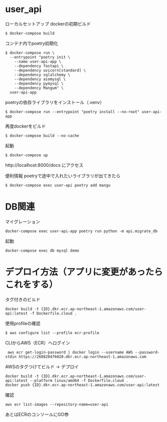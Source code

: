 # user_api

ローカルセットアップ
dockerの初期ビルド
```
$ docker-compose build
```

コンテナ内でpoetry初期化
```
$ docker-compose run \
  --entrypoint "poetry init \
    --name user-api-app \
    --dependency fastapi \
    --dependency uvicorn[standard] \
    --dependency sqlalchemy \
    --dependency aiomysql \
    --dependency pymysql \
    --dependency Mangum" \
  user-api-app
```

poetryの依存ライブラリをインストール（.venv）
```
$ docker-compose run --entrypoint "poetry install --no-root" user-api-app
```

再度dockerをビルド
```
$ docker-compose build --no-cache
```

起動
```
$ docker-compose up
```
http://localhost:8000/docs にアクセス


便利情報
poetryで途中で入れたいライブラリが出てきたら
```
$ docker-compose exec user-api poetry add mangu  
```

# DB関連
マイグレーション
```
docker-compose exec user-api-app poetry run python -m api.migrate_db
```

起動
```
docker-compose exec db mysql demo
```


# デプロイ方法（アプリに変更があったらこれをする）

タグ付きのビルド
```
docker build -t {ID}.dkr.ecr.ap-northeast-1.amazonaws.com/user-api:latest -f Dockerfile.cloud .
```

使用profileの確認
```
$ aws configure list --profile ecr-profile
```
CLIからAWS（ECR）へログイン
```
 aws ecr get-login-password | docker login --username AWS --password-stdin https://268820476020.dkr.ecr.ap-northeast-1.amazonaws.com
```

AWSのタグつけてビルド -> デプロイ
```
docker build -t {ID}.dkr.ecr.ap-northeast-1.amazonaws.com/user-api:latest --platform linux/amd64 -f Dockerfile.cloud .
docker push {ID}.dkr.ecr.ap-northeast-1.amazonaws.com/user-api:latest
```

確認
```
aws ecr list-images --repository-name=user-api
```

あとはECRのコンソールにGO😎